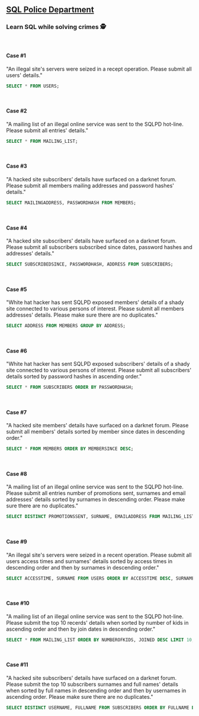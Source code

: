 ## [SQL Police Department](https://sqlpd.com/)
### Learn SQL while solving crimes :detective:
<br>

#### Case #1
"An illegal site's servers were seized in a recept operation. Please submit all users' details."
```SQL
SELECT * FROM USERS;
```
<br>

#### Case #2
"A mailing list of an illegal online service was sent to the SQLPD hot-line. Please submit all entries' details."
```SQL
SELECT * FROM MAILING_LIST;
```
<br>

#### Case #3
"A hacked site subscribers’ details have surfaced on a darknet forum. Please submit all members mailing addresses and password hashes' details."
```SQL
SELECT MAILINGADDRESS, PASSWORDHASH FROM MEMBERS;
```
<br>

#### Case #4
"A hacked site subscribers' details have surfaced on a darknet forum. Please submit all subscribers subscribed since dates, password hashes and addresses' details."
```SQL
SELECT SUBSCRIBEDSINCE, PASSWORDHASH, ADDRESS FROM SUBSCRIBERS;
```
<br>

#### Case #5
"White hat hacker has sent SQLPD exposed members' details of a shady site connected to various persons of interest. Please submit all members addresses' details. Please make sure there are no duplicates."
```SQL
SELECT ADDRESS FROM MEMBERS GROUP BY ADDRESS;
```
<br>

#### Case #6
"White hat hacker has sent SQLPD exposed subscribers' details of a shady site connected to various persons of interest. Please submit all subscribers' details sorted by password hashes in ascending order."
```SQL
SELECT * FROM SUBSCRIBERS ORDER BY PASSWORDHASH;
```
<br>

#### Case #7
"A hacked site members' details have surfaced on a darknet forum. Please submit all members' details sorted by member since dates in descending order."
```SQL
SELECT * FROM MEMBERS ORDER BY MEMBERSINCE DESC;
```
<br>

#### Case #8
"A mailing list of an illegal online service was sent to the SQLPD hot-line. Please submit all entries number of promotions sent, surnames and email addresses' details sorted by surnames in descending order. Please make sure there are no duplicates."
```SQL
SELECT DISTINCT PROMOTIONSSENT, SURNAME, EMAILADDRESS FROM MAILING_LIST ORDER BY SURNAME DESC;
```
<br>

#### Case #9
"An illegal site's servers were seized in a recent operation. Please submit all users access times and surnames' details sorted by access times in descending order and then by surnames in descending order."
```SQL
SELECT ACCESSTIME, SURNAME FROM USERS ORDER BY ACCESSTIME DESC, SURNAME DESC;
```
<br>

#### Case #10
"A mailing list of an illegal online service was sent to the SQLPD hot-line. Please submit the top 10 recerds' details when sorted by number of kids in ascending order and then by join dates in descending order."
```SQL
SELECT * FROM MAILING_LIST ORDER BY NUMBEROFKIDS, JOINED DESC LIMIT 10;
```
<br>

#### Case #11
"A hacked site subscribers' details have surfaced on a darknet forum. Please submit the top 10 subscribers surnames and full names' details when sorted by full names in descending order and then by usernames in ascending order. Please make sure there are no duplicates."
```SQL
SELECT DISTINCT USERNAME, FULLNAME FROM SUBSCRIBERS ORDER BY FULLNAME DESC, USERNAME LIMIT 10;
```
